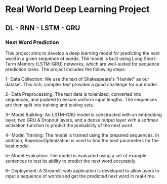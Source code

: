 # Real World Deep Learning Project
## DL - RNN - LSTM - GRU
### Next Word Prediction

This project aims to develop a deep learning model for predicting the next word in a given sequence of words. 
The model is built using Long Short-Term Memory (LSTM-GRU) networks, which are well-suited for sequence prediction tasks. 
The project includes the following steps:

1- Data Collection: We use the text of Shakespeare's "Hamlet" as our dataset. This rich, complex text provides a good challenge for our model.

2- Data Preprocessing: The text data is tokenized, converted into sequences, and padded to ensure uniform input lengths. The sequences are then split into training and testing sets.

3- Model Building: An LSTM-GRU model is constructed with an embedding layer, two GRU & Dropout layers, and a dense output layer with a softmax activation function to predict the probability of the next word.

4- Model Training: The model is trained using the prepared sequences. In addition, BayesianOptimization is used to find the best parameters for the best model.

5- Model Evaluation: The model is evaluated using a set of example sentences to test its ability to predict the next word accurately.

6- Deployment: A Streamlit web application is developed to allow users to input a sequence of words and get the predicted next word in real-time.